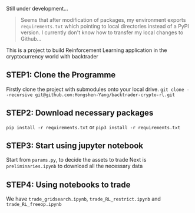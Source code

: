 Still under development...

>Seems that after modification of packages, my environment exports `requirements.txt` which pointing to local directories instead of a PyPI version. I currently don't know how to transfer my local changes to Github...

This is a project to build Reinforcement Learning application in the cryptocurrency world with backtrader

## STEP1: Clone the Programme

Firstly clone the project with submodules onto your local drive.
`git clone --recursive git@github.com:Hongshen-Yang/backtrader-crypto-rl.git`

## STEP2: Download necessary packages

`pip install -r requirements.txt` or `pip3 install -r requirements.txt`

## STEP3: Start using jupyter notebook
Start from `params.py`, to decide the assets to trade
Next is `preliminaries.ipynb` to download all the necessary data

## STEP4: Using notebooks to trade
We have `trade_gridsearch.ipynb`, `trade_RL_restrict.ipynb` and `trade_RL_freeop.ipynb`
